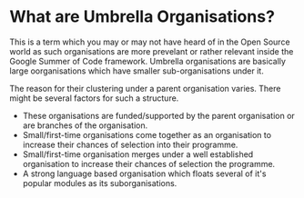 # What are Umbrella Organisations? 

This is a term which you may or may not have heard of in the Open Source world as such organisations are more prevelant or rather relevant inside the Google Summer of Code framework. Umbrella organisations are basically large oorganisations which have smaller sub-organisations under it. 

The reason for their clustering under a parent organisation varies. There might be several factors for such a structure.
* These organisations are funded/supported by the parent organisation or are branches of the organisation.
* Small/first-time organisations come together as an organisation to increase their chances of selection into their programme. 
* Small/first-time organisation merges under a well established organisation to increase their chances of selection the programme. 
* A strong language based organisation which floats several of it's popular modules as its suborganisations.
